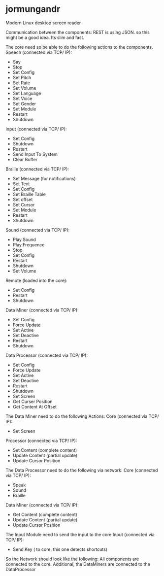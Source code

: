 # jormungandr
Modern Linux desktop screen reader

Communication between the components:
REST is using JSON. so this might be a good idea. Its slim and fast.

The core need so be able to do the following actions to the components.
Speech (connected via TCP/ IP):
- Say
- Stop
- Set Config
- Set Pitch
- Set Rate
- Set Volume
- Set Language
- Set Voice
- Set Gender
- Set Module
- Restart
- Shutdown

Input (connected via TCP/ IP):
- Set Config
- Shutdown
- Restart
- Send Input To System
- Clear Buffer

Braille (connected via TCP/ IP):
- Set Message (for notifications)
- Set Text
- Set Config
- Set Braille Table
- Set offset
- Set Cursor
- Set Module
- Restart
- Shutdown

Sound (connected via TCP/ IP):
- Play Sound
- Play Frequence
- Stop
- Set Config
- Restart
- Shutdown
- Set Volume

Remote (loaded into the core):
- Set Config
- Restart
- Shutdown

Data Miner (connected via TCP/ IP):
- Set Config
- Force Update
- Set Active
- Set Deactive
- Restart
- Shutdown

Data Processor (connected via TCP/ IP):
- Set Config
- Force Update
- Set Active
- Set Deactive
- Restart
- Shutdown
- Set Screen
- Get Curser Position
- Get Content At Offset

The Data Miner need to do the following Actions:
Core (connected via TCP/ IP):
- Set Screen

Processor (connected via TCP/ IP):
- Set Content (complete content)
- Update Content (partial update)
- Update Cursor Position

The Data Processor need to do the following via network:
Core (connected via TCP/ IP):
- Speak
- Sound
- Braille

Data Miner (connected via TCP/ IP):
- Get Content (complete content)
- Update Content (partial update)
- Update Cursor Position

The Input Module need to send the input to the core
Input (connected via TCP/ IP):
- Send Key ( to core, this one detects shortcuts)

So the Network should look like the following:
All components are connected to the core.
Additional, the DataMiners are connected to the DataProcessor
